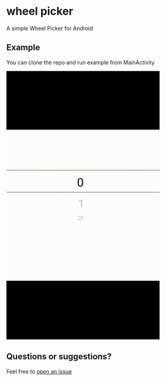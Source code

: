 # wheel picker

A simple Wheel Picker for Android

## Example

You can clone the repo and run example from MainActivity

<img src="https://github.com/olololoe110399/wheel_picker/blob/develop/docs/gif/wheel_picker.gif" width="400" height="700" />

## Questions or suggestions?

Feel free to [open an issue](https://github.com/olololoe110399/wheel_picker/issues)
